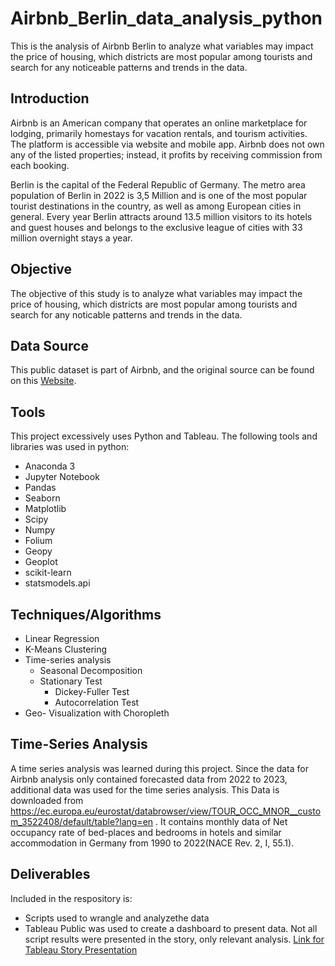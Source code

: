 # Airbnb_Berlin_data_analysis_python
This is the analysis of Airbnb Berlin to analyze what variables may impact the price of housing, which districts are most popular among tourists and search for any noticeable patterns and trends in the data.

## Introduction 
Airbnb is an American company that operates an online marketplace for lodging, primarily homestays for vacation rentals, and tourism activities. The platform is accessible via website and mobile app. Airbnb does not own any of the listed properties; instead, it profits by receiving commission from each booking.

Berlin is the capital of the Federal Republic of Germany. The metro area population of Berlin in 2022 is 3,5 Million and is one of the most popular tourist destinations in the country, as well as among European cities in general. Every year Berlin attracts around 13.5 million visitors to its hotels and guest houses and belongs to the exclusive league of cities with 33 million overnight stays a year.

## Objective
The objective of this study is to analyze what variables may impact the price of housing, which districts are most popular among tourists and search for any noticable patterns and trends in the data.

## Data Source
This public dataset is part of Airbnb, and the original source can be found on this [Website](http://insideairbnb.com/get-the-data/). 

## Tools
This project excessively uses Python and Tableau. The following tools and libraries was used in python:

- Anaconda 3
- Jupyter Notebook
- Pandas
- Seaborn
- Matplotlib
- Scipy
- Numpy
- Folium
- Geopy
- Geoplot
- scikit-learn
- statsmodels.api

## Techniques/Algorithms
- Linear Regression
- K-Means Clustering
- Time-series analysis 
    - Seasonal Decomposition
    - Stationary Test
        - Dickey-Fuller Test
        - Autocorrelation Test
- Geo- Visualization with Choropleth

## Time-Series Analysis
A time series analysis was learned during this project. Since the data for Airbnb analysis only contained forecasted data from 2022 to 2023, additional data was used for the time series analysis.
This Data is downloaded from https://ec.europa.eu/eurostat/databrowser/view/TOUR_OCC_MNOR__custom_3522408/default/table?lang=en . It contains monthly data of Net occupancy rate of bed-places and bedrooms in hotels and similar accommodation in Germany from 1990 to 2022(NACE Rev. 2, I, 55.1).

## Deliverables
Included in the respository is:

- Scripts used to wrangle and analyzethe data
- Tableau Public was used to create a dashboard to present data. Not all script results were presented in the story, only relevant analysis. [Link for Tableau Story Presentation](https://public.tableau.com/app/profile/ambicca.timilsena) 


